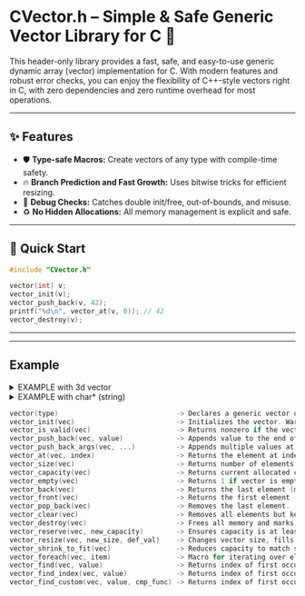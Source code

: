 # CVector.h – Simple & Safe Generic Vector Library for C 🚀

This header-only library provides a fast, safe, and easy-to-use generic dynamic array (vector) implementation for C. With modern features and robust error checks, you can enjoy the flexibility of C++-style vectors right in C, with zero dependencies and zero runtime overhead for most operations.

---

## ✨ Features

- 🛡️ **Type-safe Macros:** Create vectors of any type with compile-time safety.
- 🔥 **Branch Prediction and Fast Growth:** Uses bitwise tricks for efficient resizing.
- 🧩 **Debug Checks:** Catches double init/free, out-of-bounds, and misuse.
- ♻️ **No Hidden Allocations:** All memory management is explicit and safe.
---

## 🚀 Quick Start

```c
#include "CVector.h"

vector(int) v;
vector_init(v);
vector_push_back(v, 42);
printf("%d\n", vector_at(v, 0)); // 42
vector_destroy(v);
```

---
---


## Example

<details>
<summary>EXAMPLE with 3d vector</summary>
  


```c
#include "CVector.h"

typedef struct {
    float x;
    float y;
    float z;
}vec3;

int main(void)
{
    vector(vec3) container;
    vector_init(container); // we should initialize vector first.

    vec3 a = {3.2,2.1, 33.59};
    vec3 b = {0.0,0.0,0.0};

    vector_push_back(container,a);
    vector_push_back(container,b);
    vector_push_back_args(container,{1,2,3},{1,2,4},{1,2,32});

    vector_foreach(container,p){
        printf("(%.2f, %.2f, %.2f)\n", p->x,p->y, p->z);
    }

/*!
@note: or we can do it the traditional way

    for(int i=0; i < vector_size(container); i++) {
        printf("(%.2f, %.2f, %.2f)\n", container.data[i].x,container.data[i].y,container.data[i].z);
    }
*/

    vector_destroy(container); // !!IMPORTANT!! dont forget to destroy vector to avoid memory leaks
    
    return 0;
}
```

```bash
OUTPUT:
(3.20, 2.10, 33.59)
(0.00, 0.00, 0.00)
(1.00, 2.00, 3.00)
(1.00, 2.00, 4.00)
(1.00, 2.00, 32.00)
```
</details>

<details>
<summary>EXAMPLE with char* (string) </summary>
  
```c
#include "CVector.h"

typedef char* string;

int main(void)
{
    vector(string) vec;
    vector_init(vec);

    vector_push_back(vec,"hello");
    vector_push_back(vec,"world");
    vector_push_back_args(vec,"just","simple","vector");

    vector_foreach(vec, item)
        printf("%s\n", *item);

    vector_destroy(vec);

    return 0;
}
```
```BASH
OUTPUT:
hello
world
just
simple
vector
```
</details>



```c
vector(type)                             -> Declares a generic vector of the specified type (macro, no return).
vector_init(vec)                         -> Initializes the vector. Warns if already initialized. (void).
vector_is_valid(vec)                     -> Returns nonzero if the vector is properly initialized (macro, int).
vector_push_back(vec, value)             -> Appends value to the end of the vector, grows if needed. (void, prints error on fail).
vector_push_back_args(vec, ...)          -> Appends multiple values at once. (void, prints error on fail).
vector_at(vec, index)                    -> Returns the element at index. Bounds-checked in debug mode (macro, element type).
vector_size(vec)                         -> Returns number of elements in the vector (macro, size_t).
vector_capacity(vec)                     -> Returns current allocated capacity (macro, size_t).
vector_empty(vec)                        -> Returns 1 if vector is empty, 0 otherwise (macro, int).
vector_back(vec)                         -> Returns the last element (macro, element type).
vector_front(vec)                        -> Returns the first element (macro, element type).
vector_pop_back(vec)                     -> Removes the last element. (void, prints error if not initialized/empty).
vector_clear(vec)                        -> Removes all elements but keeps memory allocated. (void, prints error if not initialized).
vector_destroy(vec)                      -> Frees all memory and marks vector as destroyed. (void, prints error if already destroyed or not initialized).
vector_reserve(vec, new_capacity)        -> Ensures capacity is at least new_capacity. (void, prints error on fail).
vector_resize(vec, new_size, def_val)    -> Changes vector size, fills new elements with default_value. (void, prints error on fail).
vector_shrink_to_fit(vec)                -> Reduces capacity to match size, freeing unused memory. (void, prints error if not initialized).
vector_foreach(vec, item)                -> Macro for iterating over elements; item is a pointer to each element.
vector_find(vec, value)                  -> Returns index of first occurrence of value, or 0 if not found (macro, size_t).
vector_find_index(vec, value)            -> Returns index of first occurrence of value, or 0 if not found (macro, int).
vector_find_custom(vec, value, cmp_func) -> Returns index of first occurrence using custom comparator, or 0 if not found (macro, int).
```
